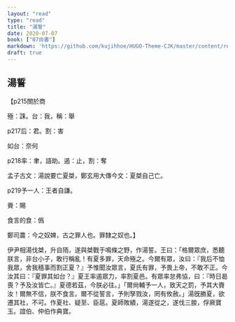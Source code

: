 ```yaml
---
layout: "read"
type: "read"
title: "湯誓"
date: 2020-07-07
book: ["07尙書"]
markdown: 'https://github.com/kujihhoe/HUGO-Theme-CJK/master/content/read/07-尙書/010-湯誓.md'
draft: true
---
```


## 湯誓

【p215關於商

殛：誅。台：我，稱：舉

p217后：君。割：害

如台：奈何

p218率：聿，語助。遏：止，割：奪

孟子古文：湯說要亡夏桀，鄭玄用大傳今文：夏桀自己亡。

p219予一人：王者自謙。

賫：賜

食言的食：僞

鄭司農：今之奴婢，古之罪人也。罪隸之奴也。】

伊尹相湯伐桀，升自陑，遂與桀戰于鳴條之野，作<v>湯誓</v>。王曰：「格爾眾庶，悉聽朕言，非台小子，敢行稱亂！有夏多罪，天命殛之。今爾有眾，汝曰：『我后不恤我眾，舍我穡事而割正夏？』予惟聞汝眾言，夏氏有罪，予畏上帝，不敢不正。今汝其曰：『夏罪其如台？』夏王率遏眾力，率割夏邑。有眾率怠弗協，曰：『時日曷喪？予及汝皆亡。』夏德若茲，今朕必往。」「爾尙輔予一人，致天之罰，予其大賚汝！爾無不信，朕不食言。爾不從誓言，予則孥戮汝，罔有攸赦。」湯旣勝夏，欲遷其社，不可。作<v>夏社</v>、<v>疑至</v>、<v>臣扈</v>。夏師敗績，湯遂從之，遂伐三朡，俘厥寶玉。誼伯、仲伯作<v>典寶</v>。
